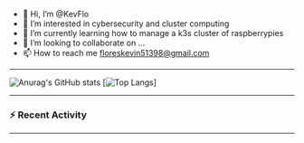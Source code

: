 - 👋 Hi, I’m @KevFlo
- 👀 I’m interested in cybersecurity and cluster computing
- 🌱 I’m currently learning how to manage a k3s cluster of raspberrypies
- 💞️ I’m looking to collaborate on ...
- 📫 How to reach me floreskevin51398@gmail.com


---

![Anurag's GitHub stats](https://github-readme-stats-kevflo.vercel.app/api?username=KevFlo&hide=stars&show_icons=true&theme=nord)
[![Top Langs](https://github-readme-stats-kevflo.vercel.app/api/top-langs/?username=KevFlo)]

---

### :zap: Recent Activity

<!--START_SECTION:activity-->

<!--END_SECTION:activity-->

---
<!---
KevFlo/KevFlo is a ✨ special ✨ repository because its `README.md` (this file) appears on your GitHub profile.
You can click the Preview link to take a look at your changes.
--->
